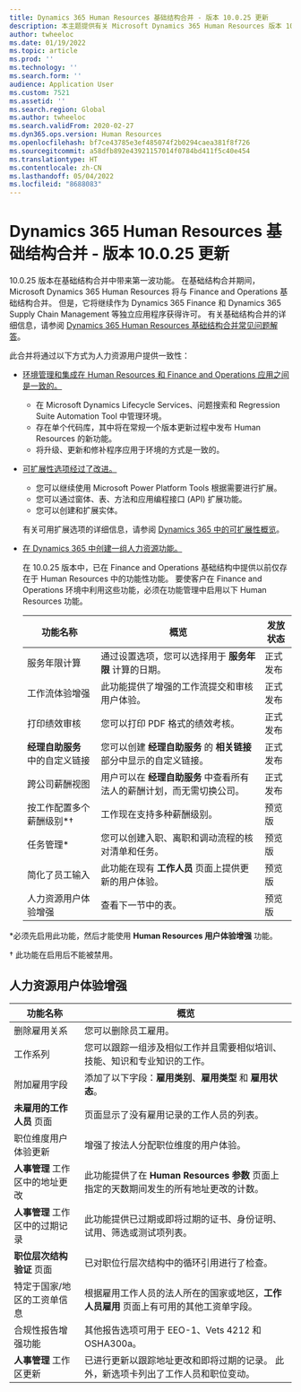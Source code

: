 ```yaml
---
title: Dynamics 365 Human Resources 基础结构合并 - 版本 10.0.25 更新
description: 本主题提供有关 Microsoft Dynamics 365 Human Resources 版本 10.0.25 的信息，此版本在基础结构合并中带来第一波功能。
author: twheeloc
ms.date: 01/19/2022
ms.topic: article
ms.prod: ''
ms.technology: ''
ms.search.form: ''
audience: Application User
ms.custom: 7521
ms.assetid: ''
ms.search.region: Global
ms.author: twheeloc
ms.search.validFrom: 2020-02-27
ms.dyn365.ops.version: Human Resources
ms.openlocfilehash: bf7ce43785e3ef485074f2b0294caea381f8f726
ms.sourcegitcommit: a58dfb892e43921157014f0784bd411f5c40e454
ms.translationtype: HT
ms.contentlocale: zh-CN
ms.lasthandoff: 05/04/2022
ms.locfileid: "8688083"
---
```

# <a name="dynamics-365-human-resources-infrastructure-merge---release-10025-update"></a>Dynamics 365 Human Resources 基础结构合并 - 版本 10.0.25 更新

10.0.25 版本在基础结构合并中带来第一波功能。 在基础结构合并期间，Microsoft Dynamics 365 Human Resources 将与 Finance and Operations 基础结构合并。 但是，它将继续作为 Dynamics 365 Finance 和 Dynamics 365 Supply Chain Management 等独立应用程序获得许可。 有关基础结构合并的详细信息，请参阅 [Dynamics 365 Human Resources 基础结构合并常见问题解答](../human-resources/hr-infrastructure-merge-faq.md)。

此合并将通过以下方式为人力资源用户提供一致性：

- [环境管理和集成在 Human Resources 和 Finance and Operations 应用之间是一致的。](/dynamics365-release-plan/2021wave2/human-resources/dynamics365-human-resources/consistent-environment-management-integrations-between-human-resources-finance-operations-apps)

    - 在 Microsoft Dynamics Lifecycle Services、问题搜索和 Regression Suite Automation Tool 中管理环境。
    - 存在单个代码库，其中将在常规一个版本更新过程中发布 Human Resources 的新功能。
    - 将升级、更新和修补程序应用于环境的方式是一致的。

- [可扩展性选项经过了改进。](/dynamics365-release-plan/2021wave2/human-resources/dynamics365-human-resources/improve-extensibility-options)

    - 您可以继续使用 Microsoft Power Platform Tools 根据需要进行扩展。
    - 您可以通过窗体、表、方法和应用编程接口 (API) 扩展功能。
    - 您可以创建和扩展实体。

    有关可用扩展选项的详细信息，请参阅 [Dynamics 365 中的可扩展性概览](../fin-ops-core/dev-itpro/extensibility/extensibility-home-page.md)。

- [在 Dynamics 365 中创建一组人力资源功能。](/dynamics365-release-plan/2021wave2/human-resources/dynamics365-human-resources/create-one-set-human-resources-capabilities-within-dynamics-365)

    在 10.0.25 版本中，已在 Finance and Operations 基础结构中提供以前仅存在于 Human Resources 中的功能性功能。 要使客户在 Finance and Operations 环境中利用这些功能，必须在功能管理中启用以下 Human Resources 功能。

    | 功能名称 | 概览 | 发放状态 | 
    |--------------|----------|----------------| 
    | 服务年限计算 | 通过设置选项，您可以选择用于 **服务年限** 计算的日期。 | 正式发布 | 
    | 工作流体验增强 | 此功能提供了增强的工作流提交和审核用户体验。 | 正式发布 | 
    | 打印绩效审核 | 您可以打印 PDF 格式的绩效考核。 | 正式发布 | 
    | **经理自助服务** 中的自定义链接 | 您可以创建 **经理自助服务** 的 **相关链接** 部分中显示的自定义链接。 | 正式发布 | 
    | 跨公司薪酬视图 | 用户可以在 **经理自助服务** 中查看所有法人的薪酬计划，而无需切换公司。 | 正式发布 | 
    | 按工作配置多个薪酬级别\*&dagger; | 工作现在支持多种薪酬级别。 | 预览版 | 
    | 任务管理\* | 您可以创建入职、离职和调动流程的核对清单和任务。 | 预览版 | 
    | 简化了员工输入 | 此功能在现有 **工作人员** 页面上提供更新的用户体验。 | 预览版 | 
    | 人力资源用户体验增强 | 查看下一节中的表。  | 预览版 | 

\*必须先启用此功能，然后才能使用 **Human Resources 用户体验增强** 功能。

&dagger; 此功能在启用后不能被禁用。

## <a name="human-resource-user-experience-enhancements"></a>人力资源用户体验增强

| 功能名称 | 概览 | 
|--------------|----------| 
| 删除雇用关系 | 您可以删除员工雇用。 | 
| 工作系列 | 您可以跟踪一组涉及相似工作并且需要相似培训、技能、知识和专业知识的工作。 | 
| 附加雇用字段 | 添加了以下字段：**雇用类别**、**雇用类型** 和 **雇用状态**。 | 
| **未雇用的工作人员** 页面 | 页面显示了没有雇用记录的工作人员的列表。 | 
| 职位维度用户体验更新 | 增强了按法人分配职位维度的用户体验。 | 
| **人事管理** 工作区中的地址更改 | 此功能提供了在 **Human Resources 参数** 页面上指定的天数期间发生的所有地址更改的计数。 | 
| **人事管理** 工作区中的过期记录 | 此功能提供已过期或即将过期的证书、身份证明、试用、筛选或测试项列表。 | 
| **职位层次结构验证** 页面 | 已对职位行层次结构中的循环引用进行了检查。 | 
| 特定于国家/地区的工资单信息 | 根据雇用工作人员的法人所在的国家或地区，**工作人员雇用** 页面上有可用的其他工资单字段。 | 
| 合规性报告增强功能 | 其他报告选项可用于 EEO-1、Vets 4212 和 OSHA300a。 | 
| **人事管理** 工作区更新 | 已进行更新以跟踪地址更改和即将过期的记录。 此外，新选项卡列出了工作人员和职位变动。 | 
